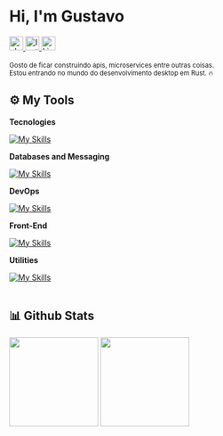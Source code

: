 <h1 align="left"> Hi, I'm Gustavo</h1>

<div align="left">
  <a href="https://www.youtube.com/watch?v=dQw4w9WgXcQ&ab_channel=RickAstley" target="_blank">
    <img height="25px" src="https://img.shields.io/badge/-about me-%23fff?style=for-the-badge&logo=&logoColor=white" alt="about me">
  <a href="https://www.instagram.com/gustavolitter/" target="_blank">
    <img height="25px" src="https://img.shields.io/badge/-instagram-%23E4405F?style=for-the-badge&logo=instagram&logoColor=white" alt="Instagram">
  </a>
  <a href="https://www.linkedin.com/in/gustavo-litter-6ab24b191/" target="_blank">
    <img height="25px" src="https://img.shields.io/badge/-linkedin-%230e76a8?style=for-the-badge&logo=linkedin&logoColor=white" alt="Linkedin" />
  </a>
</div>

</br>
<small>Gosto de ficar construindo apis, microservices entre outras coisas.</small>
</br>
<small>Estou entrando no mundo do desenvolvimento desktop em Rust. 🔥</small>
<!-- </br> -->

## ⚙️ My Tools

**Tecnologies**

[![My Skills](https://skillicons.dev/icons?i=golang,php,ts,nodejs,nestjs,express,bots,discord,jest,rust,rocket&theme=light)]()

**Databases and Messaging**

[![My Skills](https://skillicons.dev/icons?i=rabbitmq,kafka,graphql,mysql,postgresql,prisma&theme=light)]()

**DevOps**

[![My Skills](https://skillicons.dev/icons?i=aws,docker,kubernetes,github&theme=light)]()

**Front-End**

[![My Skills](https://skillicons.dev/icons?i=html,css,tailwind,react,next&theme=light)]()

**Utilities**

[![My Skills](https://skillicons.dev/icons?i=postman,vim,vscode,linux,bash,powershell&theme=light)]()
</br></br>

## 📊 Github Stats
<div align="left">
  <img height="160em" 
       src="https://github-readme-stats.vercel.app/api?username=Gurtinho&show_icons=true&theme=radical&include_all_commits=true&count_private=true"/>
  <img height="160em" 
       src="https://github-readme-stats.vercel.app/api/top-langs/?username=Gurtinho&layout=compact&langs_count=7&theme=radical"/>
</div>
</br>
